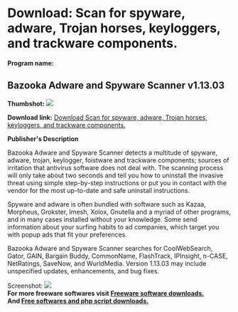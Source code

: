 # Download: Scan for spyware, adware, Trojan horses, keyloggers, and trackware components.

**Program name:**

## Bazooka Adware and Spyware Scanner v1.13.03

  
**Thumbshot:** ![](http://www.freewarefiles.com/screenshot/bazooka_scanner_md.gif)   
  
**Download link:** [Download Scan for spyware, adware, Trojan horses, keyloggers, and trackware components.](http://freesoftwares.boysofts.com/Bazooka-Adware-And-Spyware-Scanner-V_program_8731.html)  
  


**Publisher's Description**  
  


Bazooka Adware and Spyware Scanner detects a multitude of spyware, adware, trojan, keylogger, foistware and trackware components; sources of irritation that antivirus software does not deal with. The scanning process will only take about two seconds and tell you how to uninstall the invasive threat using simple step-by-step instructions or put you in contact with the vendor for the most up-to-date and safe uninstall instructions. 

Spyware and adware is often bundled with software such as Kazaa, Morpheus, Grokster, Imesh, Xolox, Gnutella and a myriad of other programs, and in many cases installed without your knowledge. Some send information about your surfing habits to ad companies, which target you with popup ads that fit your preferences. 

Bazooka Adware and Spyware Scanner searches for CoolWebSearch, Gator, GAIN, Bargain Buddy, CommonName, FlashTrack, IPInsight, n-CASE, NetRatings, SaveNow, and WurldMedia. Version 1.13.03 may include unspecified updates, enhancements, and bug fixes. 

  
  
Screenshot: ![](http://www.freewarefiles.com/screenshot/bazooka_scanner.gif)   
**For more freeware softwares visit [Freeware software downloads.](http://freesoftwares.boysofts.com/)**   
**And [Free softwares and php script downloads.](http://www.boysofts.com/)**
